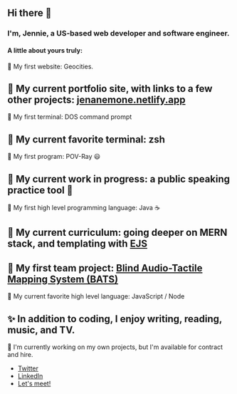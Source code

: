 ## Hi there 👋

### I'm, Jennie, a US-based web developer and software engineer. 

#### A little about yours truly:
:hatching_chick: My first website: Geocities.   

:star2: My current portfolio site, with links to a few other projects: [jenanemone.netlify.app](https://jenanemone.netlify.app)  
---   
     
:hatching_chick: My first terminal: DOS command prompt    

:blue_heart: My current favorite terminal: **zsh**    
 ---   
    
:hatching_chick: My first program: POV-Ray :smiley:    

:rocket: My current work in progress: a public speaking practice tool :speak_no_evil:    
 ---    
     
:hatching_chick: My first high level programming language: Java :coffee:    

:calendar: My current curriculum: going deeper on MERN stack, and templating with [EJS](https://ejs.co/#promo)    
 ---   
     
:hatching_chick: My first team project: [Blind Audio-Tactile Mapping System (BATS)](https://www.python.org/success-stories/python-in-the-blind-audio-tactile-mapping-system/)     
---     
     
:sparkling_heart: My current favorite high level language: JavaScript / Node    

:sparkles: In addition to coding, I enjoy writing, reading, music, and TV.    
 ---   
    
:pushpin: I'm currently working on my own projects, but I'm available for contract and hire.    


* [Twitter](https://twitter.com/jenanemone)
* [LinkedIn](https://www.linkedin.com/in/jennifer-allen-jenanemone/)
* [Let's meet!](https://calendly.com/jenanemone/coffee-chat)
<!--
**jenanemone/jenanemone** is a ✨ _special_ ✨ repository because its `README.md` (this file) appears on your GitHub profile.

Here are some ideas to get you started:

- 🔭 I’m currently working on ...
- 🌱 I’m currently learning ...
- 👯 I’m looking to collaborate on ...
- 🤔 I’m looking for help with ...
- 💬 Ask me about ...
- 📫 How to reach me: ...
- 😄 Pronouns: ...
- ⚡ Fun fact: ...
-->
